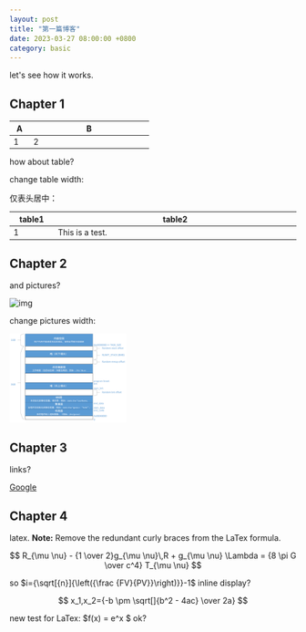 ```yaml
---
layout: post
title: "第一篇博客"
date: 2023-03-27 08:00:00 +0800
category: basic
---
```


let's see how it works.

## Chapter 1

| A | B |
| - | - |
| 1 | 2 |

how about table?

change table width:

<style>
    table th:nth-of-type(1) {
        width: 10%;
    }
    table th:nth-of-type(2) {
        width: 60%;
    }
</style>

仅表头居中：

|<center>table1</center>|<center>table2</center>|
|-|-|
|1|This is a test.|

## Chapter 2

and pictures?

![img](https://upload.wikimedia.org/wikipedia/commons/3/3e/PCI-E_%26_PCI_slots_on_DFI_LanParty_nF4_SLI-DR_20050531.jpg)

change pictures width:

<img src="https://github.com/Geass-LL/draw/raw/master/github-io/process-address.png" style="zoom:20%"/>

## Chapter 3

links?

[Google][google]

[google]: https://www.google.com

## Chapter 4

latex. **Note:** Remove the redundant curly braces from the LaTex formula.

$$
R_{\mu \nu} - {1 \over 2}g_{\mu \nu}\,R + g_{\mu \nu} \Lambda
= {8 \pi G \over c^4} T_{\mu \nu}
$$

so $i={\sqrt[{n}]{\left({\frac {FV}{PV}}\right)}}-1$ inline display?

$$
x_1,x_2={-b \pm \sqrt[]{b^2 - 4ac} \over 2a}
$$

new test for LaTex: $f(x) = e^x $ ok?
